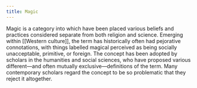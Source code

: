 ```yaml
---
title: Magic
---
```


Magic is a category into which have been placed various beliefs and practices considered separate from both religion and science. Emerging within [[Western culture]], the term has historically often had pejorative connotations, with things labelled magical perceived as being socially unacceptable, primitive, or foreign. The concept has been adopted by scholars in the humanities and social sciences, who have proposed various different—and often mutually exclusive—definitions of the term. Many contemporary scholars regard the concept to be so problematic that they reject it altogether.